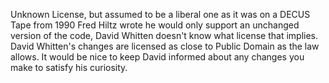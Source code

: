 Unknown License, but assumed to be a liberal one as it was on a DECUS Tape from 1990
Fred Hiltz wrote he would only support an unchanged version of the code, David
Whitten doesn't know what license that implies.  David Whitten's changes are
licensed as close to Public Domain as the law allows. It would be nice to keep David
informed about any changes you make to satisfy his curiosity. 
